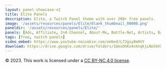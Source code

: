 ```yaml
---
layout: panel-showcase-v2 
title: Elite Panels 
description: Elite, a Twitch Panel theme with over 200+ free panels. 
image: '/assets/resources/panels/Elite/blank_thumbnail_00000.png'
paneldir: '/assets/resources/panels/Elite/'
panels: [Ads, Affiliate, 2nd-Channel, About-Me, Battle-Net, Artists, Background, ArtStation, Birthday, BTTV, Calendar, Blog, Charity, Chat-Rules, Clips, Channel-Points, Emotes, Fanmail, Donate, Editor, Friends, Games, Gear, FAQ, Hardware, Hive, Hall-of-Fame, Hall-of-Shame, Ko-Fi, Languages, Leaderboard, Links, Music, Mastadon, Merch, Mods, New-Channel, P.O, Partners, My-Shop, Sponsorships, Subscribe, Support, TikTok, Perks, Playlist, Pronouns, Rules]
tags: [free, twitch panels]
video_embed: https://www.youtube-nocookie.com/embed/L7Jgzy8m0VY
download: https://drive.google.com/drive/folders/1bmsOhKx4nXnqkjLNe54VXyTJghwt0qQv?usp=share_link
---
```


© 2023. This work is licensed under a [CC BY-NC 4.0 license](https://creativecommons.org/licenses/by-nc/4.0/).